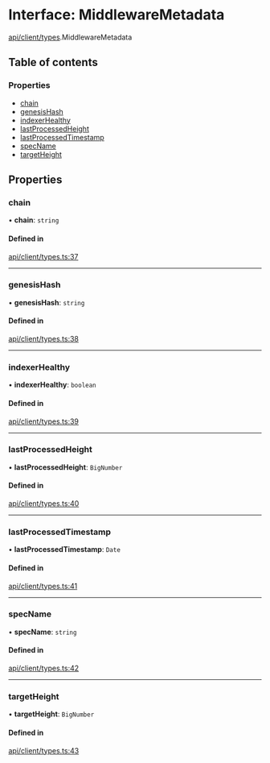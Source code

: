 # Interface: MiddlewareMetadata

[api/client/types](../wiki/api.client.types).MiddlewareMetadata

## Table of contents

### Properties

- [chain](../wiki/api.client.types.MiddlewareMetadata#chain)
- [genesisHash](../wiki/api.client.types.MiddlewareMetadata#genesishash)
- [indexerHealthy](../wiki/api.client.types.MiddlewareMetadata#indexerhealthy)
- [lastProcessedHeight](../wiki/api.client.types.MiddlewareMetadata#lastprocessedheight)
- [lastProcessedTimestamp](../wiki/api.client.types.MiddlewareMetadata#lastprocessedtimestamp)
- [specName](../wiki/api.client.types.MiddlewareMetadata#specname)
- [targetHeight](../wiki/api.client.types.MiddlewareMetadata#targetheight)

## Properties

### chain

• **chain**: `string`

#### Defined in

[api/client/types.ts:37](https://github.com/PolymeshAssociation/polymesh-sdk/blob/88db4a91/src/api/client/types.ts#L37)

___

### genesisHash

• **genesisHash**: `string`

#### Defined in

[api/client/types.ts:38](https://github.com/PolymeshAssociation/polymesh-sdk/blob/88db4a91/src/api/client/types.ts#L38)

___

### indexerHealthy

• **indexerHealthy**: `boolean`

#### Defined in

[api/client/types.ts:39](https://github.com/PolymeshAssociation/polymesh-sdk/blob/88db4a91/src/api/client/types.ts#L39)

___

### lastProcessedHeight

• **lastProcessedHeight**: `BigNumber`

#### Defined in

[api/client/types.ts:40](https://github.com/PolymeshAssociation/polymesh-sdk/blob/88db4a91/src/api/client/types.ts#L40)

___

### lastProcessedTimestamp

• **lastProcessedTimestamp**: `Date`

#### Defined in

[api/client/types.ts:41](https://github.com/PolymeshAssociation/polymesh-sdk/blob/88db4a91/src/api/client/types.ts#L41)

___

### specName

• **specName**: `string`

#### Defined in

[api/client/types.ts:42](https://github.com/PolymeshAssociation/polymesh-sdk/blob/88db4a91/src/api/client/types.ts#L42)

___

### targetHeight

• **targetHeight**: `BigNumber`

#### Defined in

[api/client/types.ts:43](https://github.com/PolymeshAssociation/polymesh-sdk/blob/88db4a91/src/api/client/types.ts#L43)
